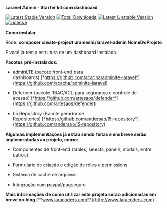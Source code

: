 **Laravel Admin - Starter kit com dashboard**

[![Latest Stable Version](https://poser.pugx.org/urameshi/laravel-admin/v/stable)](https://packagist.org/packages/urameshi/laravel-admin)
[![Total Downloads](https://poser.pugx.org/urameshi/laravel-admin/downloads)](https://packagist.org/packages/urameshi/laravel-admin)
[![Latest Unstable Version](https://poser.pugx.org/urameshi/laravel-admin/v/unstable)](https://packagist.org/packages/urameshi/laravel-admin) 
[![License](https://poser.pugx.org/urameshi/laravel-admin/license)](https://packagist.org/packages/urameshi/laravel-admin)

**Como instalar**

Rode: **composer create-project urameshi/laravel-admin NomeDoProjeto**

E você já tem a estrutura de um dashboard instalada.

**Pacotes pré-instalados:**

-   adminLTE (pacote front-end para dashboards) [*https://github.com/acacha/adminlte-laravel*](https://github.com/acacha/adminlte-laravel)

-   Defender (pacote RBAC/ACL para segurança e controle de acesso) [*https://github.com/artesaos/defender*](https://github.com/artesaos/defender)

-   L5 Repository (Pacote gerador de Repositories) [*https://github.com/andersao/l5-repository*](https://github.com/andersao/l5-repository)

**Algumas implementações já estão sendo feitas e em breve serão implementadas ao projeto, como:**

-   Componentes de front-end (tables, selects, panels, modals, entre outros)

-   Formulário de criação e edição de roles e permissions

-   Sistema de cache de arquivos

-   Integração com paypal/pagseguro

**Mais informações de como utilizar este projeto serão adicionadas em breve no blog** [**www.laracoders.com**](http://www.laracoders.com)
